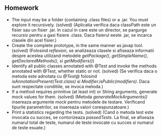 ## Homework

* The input may be a folder (containing .class files) or a .jar. You must explore it recursively. (solved) (Aplicatia verifica daca classPath este un fisier sau un fisier .jar. In cazul in care este un director, se pargurge recursiv pentru a gasi fisiere .class. Daca fisierul eeste .jar, se incarca clasele din acel fisier.)
* Create the complete prototype, in the same manner as javap tool. (solved) (Folosind *reflexion*, se analizeaza clasele si afiseaza informatii despre acestea utilizand metodele *getPackage()*, *getSimpleName()*, *getDeclaredMethods()*, si *getModifiers()*)
* Identify all public classes annotated with @Test and invoke the methods annotated with @Test, whether static or not. (solved) (Se verifica daca o metoda este adnotata cu *@Test@* folosind *isAnnotationPresent(Test.class)* si *Modifier.isPublic(modifiers)*. Daca sunt respectate conditiile, se invoca metoda.)
* If a method requires primitive (at least int) or String arguments, generate mock values for them. (solved) (Metoda *generateMockArguments()* insereaza argumente *mock* pentru metodele de testare. Verificand tipurile parametrilor, se insereaza valori corespunzatoare.)
* Print a statistics regarding the tests. (solved) (Cand o metoda test este invocata cu succes, se contorizeaza *passedTests*. La final, se afiseaza numarul total de teste, numarul de teste invocate cu succes si numarul de teste esuate.)